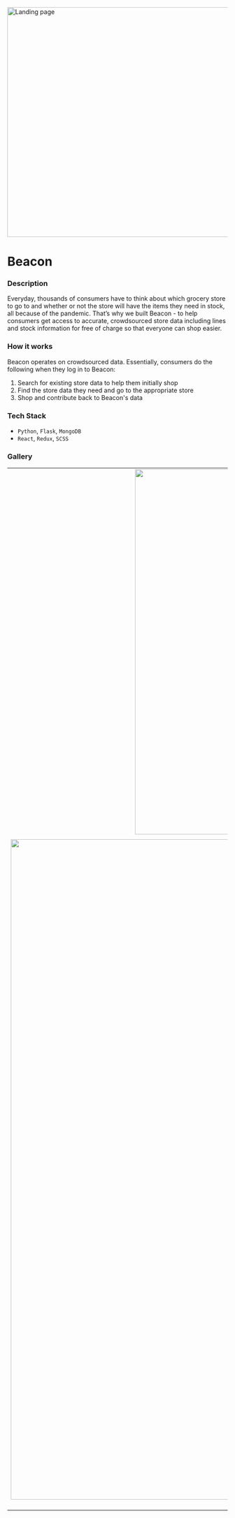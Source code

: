 <img width="526" alt="Landing page" src="https://user-images.githubusercontent.com/44104695/111893733-13ebdd80-89db-11eb-8e00-66060d979e08.png">


# Beacon

### Description

Everyday, thousands of consumers have to think about which grocery store to go to and whether or not the store will have the items they need in stock, all because of the pandemic. That’s why we built Beacon - to help consumers get access to accurate, crowdsourced store data including lines and stock information for free of charge so that everyone can shop easier.

### How it works

Beacon operates on crowdsourced data. Essentially, consumers do the following when they log in to Beacon:
1. Search for existing store data to help them initially shop
2. Find the store data they need and go to the appropriate store
3. Shop and contribute back to Beacon's data

### Tech Stack

- `Python`, `Flask`, `MongoDB`
- `React`, `Redux`, `SCSS`

### Gallery

| | |
|:-------------------------:|:-------------------------:|
|<img width="836" alt="sign up page" src="https://user-images.githubusercontent.com/44104695/195155904-79df3285-5240-4f7b-a6eb-6225dde88ee9.png" /> Sign Up Page | <img width="836" alt="Screen Shot 2022-10-11 at 2 33 04 PM" src="https://user-images.githubusercontent.com/44104695/195171753-3532a9b8-58c0-4bb9-a26d-1e186b6138d6.png"> Store Search Result|
|<img width="1511" alt="Screen Shot 2022-10-11 at 1 21 32 PM" src="https://user-images.githubusercontent.com/44104695/195169535-a3c74f2b-7384-4782-863f-46e909f1cbd9.png"> Contribution Page|<img width="1512" alt="Screen Shot 2022-10-11 at 1 21 19 PM" src="https://user-images.githubusercontent.com/44104695/195169650-330602ab-4bcf-44a2-af0d-d0aa80d1aab6.png"> Product Contribution |



